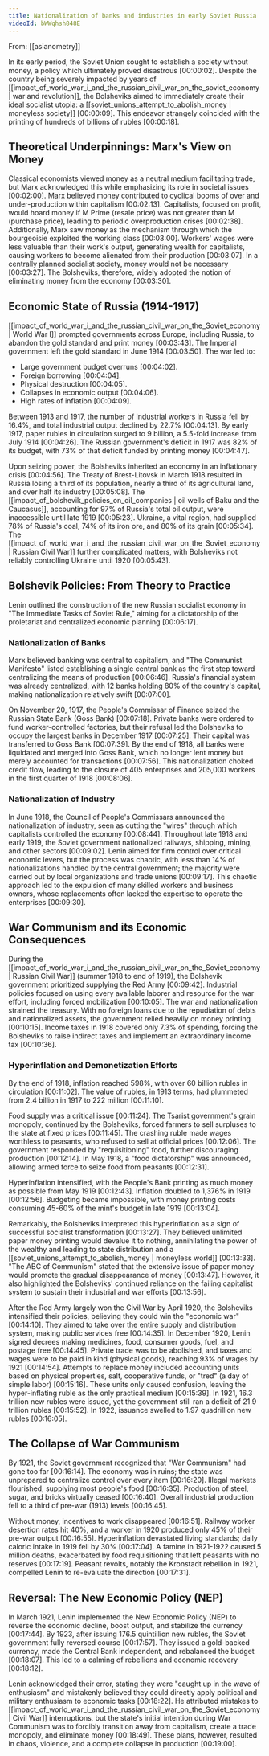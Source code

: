 ```yaml
---
title: Nationalization of banks and industries in early Soviet Russia
videoId: bWWqhsh848E
---
```


From: [[asianometry]] <br/> 

In its early period, the Soviet Union sought to establish a society without money, a policy which ultimately proved disastrous <a class="yt-timestamp" data-t="00:00:02">[00:00:02]</a>. Despite the country being severely impacted by years of [[impact_of_world_war_i_and_the_russian_civil_war_on_the_soviet_economy | war and revolution]], the Bolsheviks aimed to immediately create their ideal socialist utopia: a [[soviet_unions_attempt_to_abolish_money | moneyless society]] <a class="yt-timestamp" data-t="00:00:09">[00:00:09]</a>. This endeavor strangely coincided with the printing of hundreds of billions of rubles <a class="yt-timestamp" data-t="00:00:18">[00:00:18]</a>.

## Theoretical Underpinnings: Marx's View on Money
Classical economists viewed money as a neutral medium facilitating trade, but Marx acknowledged this while emphasizing its role in societal issues <a class="yt-timestamp" data-t="00:02:00">[00:02:00]</a>.
Marx believed money contributed to cyclical booms of over and under-production within capitalism <a class="yt-timestamp" data-t="00:02:13">[00:02:13]</a>. Capitalists, focused on profit, would hoard money if M Prime (resale price) was not greater than M (purchase price), leading to periodic overproduction crises <a class="yt-timestamp" data-t="00:02:38">[00:02:38]</a>.
Additionally, Marx saw money as the mechanism through which the bourgeoisie exploited the working class <a class="yt-timestamp" data-t="00:03:00">[00:03:00]</a>. Workers' wages were less valuable than their work's output, generating wealth for capitalists, causing workers to become alienated from their production <a class="yt-timestamp" data-t="00:03:07">[00:03:07]</a>. In a centrally planned socialist society, money would not be necessary <a class="yt-timestamp" data-t="00:03:27">[00:03:27]</a>. The Bolsheviks, therefore, widely adopted the notion of eliminating money from the economy <a class="yt-timestamp" data-t="00:03:30">[00:03:30]</a>.

## Economic State of Russia (1914-1917)
[[impact_of_world_war_i_and_the_russian_civil_war_on_the_Soviet_economy | World War I]] prompted governments across Europe, including Russia, to abandon the gold standard and print money <a class="yt-timestamp" data-t="00:03:43">[00:03:43]</a>. The Imperial government left the gold standard in June 1914 <a class="yt-timestamp" data-t="00:03:50">[00:03:50]</a>. The war led to:
*   Large government budget overruns <a class="yt-timestamp" data-t="00:04:02">[00:04:02]</a>.
*   Foreign borrowing <a class="yt-timestamp" data-t="00:04:04">[00:04:04]</a>.
*   Physical destruction <a class="yt-timestamp" data-t="00:04:05">[00:04:05]</a>.
*   Collapses in economic output <a class="yt-timestamp" data-t="00:04:06">[00:04:06]</a>.
*   High rates of inflation <a class="yt-timestamp" data-t="00:04:09">[00:04:09]</a>.

Between 1913 and 1917, the number of industrial workers in Russia fell by 16.4%, and total industrial output declined by 22.7% <a class="yt-timestamp" data-t="00:04:13">[00:04:13]</a>. By early 1917, paper rubles in circulation surged to 9 billion, a 5.5-fold increase from July 1914 <a class="yt-timestamp" data-t="00:04:26">[00:04:26]</a>. The Russian government's deficit in 1917 was 82% of its budget, with 73% of that deficit funded by printing money <a class="yt-timestamp" data-t="00:04:47">[00:04:47]</a>.

Upon seizing power, the Bolsheviks inherited an economy in an inflationary crisis <a class="yt-timestamp" data-t="00:04:56">[00:04:56]</a>. The Treaty of Brest-Litovsk in March 1918 resulted in Russia losing a third of its population, nearly a third of its agricultural land, and over half its industry <a class="yt-timestamp" data-t="00:05:08">[00:05:08]</a>. The [[impact_of_bolshevik_policies_on_oil_companies | oil wells of Baku and the Caucasus]], accounting for 97% of Russia's total oil output, were inaccessible until late 1919 <a class="yt-timestamp" data-t="00:05:23">[00:05:23]</a>. Ukraine, a vital region, had supplied 78% of Russia's coal, 74% of its iron ore, and 80% of its grain <a class="yt-timestamp" data-t="00:05:34">[00:05:34]</a>. The [[impact_of_world_war_i_and_the_russian_civil_war_on_the_Soviet_economy | Russian Civil War]] further complicated matters, with Bolsheviks not reliably controlling Ukraine until 1920 <a class="yt-timestamp" data-t="00:05:43">[00:05:43]</a>.

## Bolshevik Policies: From Theory to Practice
Lenin outlined the construction of the new Russian socialist economy in "The Immediate Tasks of Soviet Rule," aiming for a dictatorship of the proletariat and centralized economic planning <a class="yt-timestamp" data-t="00:06:17">[00:06:17]</a>.

### Nationalization of Banks
Marx believed banking was central to capitalism, and "The Communist Manifesto" listed establishing a single central bank as the first step toward centralizing the means of production <a class="yt-timestamp" data-t="00:06:46">[00:06:46]</a>. Russia's financial system was already centralized, with 12 banks holding 80% of the country's capital, making nationalization relatively swift <a class="yt-timestamp" data-t="00:07:00">[00:07:00]</a>.

On November 20, 1917, the People's Commissar of Finance seized the Russian State Bank (Goss Bank) <a class="yt-timestamp" data-t="00:07:18">[00:07:18]</a>. Private banks were ordered to fund worker-controlled factories, but their refusal led the Bolsheviks to occupy the largest banks in December 1917 <a class="yt-timestamp" data-t="00:07:25">[00:07:25]</a>. Their capital was transferred to Goss Bank <a class="yt-timestamp" data-t="00:07:39">[00:07:39]</a>. By the end of 1918, all banks were liquidated and merged into Goss Bank, which no longer lent money but merely accounted for transactions <a class="yt-timestamp" data-t="00:07:56">[00:07:56]</a>. This nationalization choked credit flow, leading to the closure of 405 enterprises and 205,000 workers in the first quarter of 1918 <a class="yt-timestamp" data-t="00:08:06">[00:08:06]</a>.

### Nationalization of Industry
In June 1918, the Council of People's Commissars announced the nationalization of industry, seen as cutting the "wires" through which capitalists controlled the economy <a class="yt-timestamp" data-t="00:08:44">[00:08:44]</a>. Throughout late 1918 and early 1919, the Soviet government nationalized railways, shipping, mining, and other sectors <a class="yt-timestamp" data-t="00:09:02">[00:09:02]</a>. Lenin aimed for firm control over critical economic levers, but the process was chaotic, with less than 14% of nationalizations handled by the central government; the majority were carried out by local organizations and trade unions <a class="yt-timestamp" data-t="00:09:17">[00:09:17]</a>. This chaotic approach led to the expulsion of many skilled workers and business owners, whose replacements often lacked the expertise to operate the enterprises <a class="yt-timestamp" data-t="00:09:30">[00:09:30]</a>.

## War Communism and its Economic Consequences
During the [[impact_of_world_war_i_and_the_russian_civil_war_on_the_Soviet_economy | Russian Civil War]] (summer 1918 to end of 1919), the Bolshevik government prioritized supplying the Red Army <a class="yt-timestamp" data-t="00:09:42">[00:09:42]</a>. Industrial policies focused on using every available laborer and resource for the war effort, including forced mobilization <a class="yt-timestamp" data-t="00:10:05">[00:10:05]</a>.
The war and nationalization strained the treasury. With no foreign loans due to the repudiation of debts and nationalized assets, the government relied heavily on money printing <a class="yt-timestamp" data-t="00:10:15">[00:10:15]</a>. Income taxes in 1918 covered only 7.3% of spending, forcing the Bolsheviks to raise indirect taxes and implement an extraordinary income tax <a class="yt-timestamp" data-t="00:10:36">[00:10:36]</a>.

### Hyperinflation and Demonetization Efforts
By the end of 1918, inflation reached 598%, with over 60 billion rubles in circulation <a class="yt-timestamp" data-t="00:11:02">[00:11:02]</a>. The value of rubles, in 1913 terms, had plummeted from 2.4 billion in 1917 to 222 million <a class="yt-timestamp" data-t="00:11:10">[00:11:10]</a>.

Food supply was a critical issue <a class="yt-timestamp" data-t="00:11:24">[00:11:24]</a>. The Tsarist government's grain monopoly, continued by the Bolsheviks, forced farmers to sell surpluses to the state at fixed prices <a class="yt-timestamp" data-t="00:11:45">[00:11:45]</a>. The crashing ruble made wages worthless to peasants, who refused to sell at official prices <a class="yt-timestamp" data-t="00:12:06">[00:12:06]</a>. The government responded by "requisitioning" food, further discouraging production <a class="yt-timestamp" data-t="00:12:14">[00:12:14]</a>. In May 1918, a "food dictatorship" was announced, allowing armed force to seize food from peasants <a class="yt-timestamp" data-t="00:12:31">[00:12:31]</a>.

Hyperinflation intensified, with the People's Bank printing as much money as possible from May 1919 <a class="yt-timestamp" data-t="00:12:43">[00:12:43]</a>. Inflation doubled to 1,376% in 1919 <a class="yt-timestamp" data-t="00:12:56">[00:12:56]</a>. Budgeting became impossible, with money printing costs consuming 45-60% of the mint's budget in late 1919 <a class="yt-timestamp" data-t="00:13:04">[00:13:04]</a>.

Remarkably, the Bolsheviks interpreted this hyperinflation as a sign of successful socialist transformation <a class="yt-timestamp" data-t="00:13:27">[00:13:27]</a>. They believed unlimited paper money printing would devalue it to nothing, annihilating the power of the wealthy and leading to state distribution and a [[soviet_unions_attempt_to_abolish_money | moneyless world]] <a class="yt-timestamp" data-t="00:13:33">[00:13:33]</a>. "The ABC of Communism" stated that the extensive issue of paper money would promote the gradual disappearance of money <a class="yt-timestamp" data-t="00:13:47">[00:13:47]</a>. However, it also highlighted the Bolsheviks' continued reliance on the failing capitalist system to sustain their industrial and war efforts <a class="yt-timestamp" data-t="00:13:56">[00:13:56]</a>.

After the Red Army largely won the Civil War by April 1920, the Bolsheviks intensified their policies, believing they could win the "economic war" <a class="yt-timestamp" data-t="00:14:10">[00:14:10]</a>. They aimed to take over the entire supply and distribution system, making public services free <a class="yt-timestamp" data-t="00:14:35">[00:14:35]</a>. In December 1920, Lenin signed decrees making medicines, food, consumer goods, fuel, and postage free <a class="yt-timestamp" data-t="00:14:45">[00:14:45]</a>. Private trade was to be abolished, and taxes and wages were to be paid in kind (physical goods), reaching 93% of wages by 1921 <a class="yt-timestamp" data-t="00:14:54">[00:14:54]</a>.
Attempts to replace money included accounting units based on physical properties, salt, cooperative funds, or "tred" (a day of simple labor) <a class="yt-timestamp" data-t="00:15:16">[00:15:16]</a>. These units only caused confusion, leaving the hyper-inflating ruble as the only practical medium <a class="yt-timestamp" data-t="00:15:39">[00:15:39]</a>. In 1921, 16.3 trillion new rubles were issued, yet the government still ran a deficit of 21.9 trillion rubles <a class="yt-timestamp" data-t="00:15:52">[00:15:52]</a>. In 1922, issuance swelled to 1.97 quadrillion new rubles <a class="yt-timestamp" data-t="00:16:05">[00:16:05]</a>.

## The Collapse of War Communism
By 1921, the Soviet government recognized that "War Communism" had gone too far <a class="yt-timestamp" data-t="00:16:14">[00:16:14]</a>. The economy was in ruins; the state was unprepared to centralize control over every item <a class="yt-timestamp" data-t="00:16:20">[00:16:20]</a>. Illegal markets flourished, supplying most people's food <a class="yt-timestamp" data-t="00:16:35">[00:16:35]</a>. Production of steel, sugar, and bricks virtually ceased <a class="yt-timestamp" data-t="00:16:40">[00:16:40]</a>. Overall industrial production fell to a third of pre-war (1913) levels <a class="yt-timestamp" data-t="00:16:45">[00:16:45]</a>.

Without money, incentives to work disappeared <a class="yt-timestamp" data-t="00:16:51">[00:16:51]</a>. Railway worker desertion rates hit 40%, and a worker in 1920 produced only 45% of their pre-war output <a class="yt-timestamp" data-t="00:16:55">[00:16:55]</a>. Hyperinflation devastated living standards; daily caloric intake in 1919 fell by 30% <a class="yt-timestamp" data-t="00:17:04">[00:17:04]</a>. A famine in 1921-1922 caused 5 million deaths, exacerbated by food requisitioning that left peasants with no reserves <a class="yt-timestamp" data-t="00:17:19">[00:17:19]</a>. Peasant revolts, notably the Kronstadt rebellion in 1921, compelled Lenin to re-evaluate the direction <a class="yt-timestamp" data-t="00:17:31">[00:17:31]</a>.

## Reversal: The New Economic Policy (NEP)
In March 1921, Lenin implemented the New Economic Policy (NEP) to reverse the economic decline, boost output, and stabilize the currency <a class="yt-timestamp" data-t="00:17:44">[00:17:44]</a>. By 1923, after issuing 176.5 quintillion new rubles, the Soviet government fully reversed course <a class="yt-timestamp" data-t="00:17:57">[00:17:57]</a>. They issued a gold-backed currency, made the Central Bank independent, and rebalanced the budget <a class="yt-timestamp" data-t="00:18:07">[00:18:07]</a>. This led to a calming of rebellions and economic recovery <a class="yt-timestamp" data-t="00:18:12">[00:18:12]</a>.

Lenin acknowledged their error, stating they were "caught up in the wave of enthusiasm" and mistakenly believed they could directly apply political and military enthusiasm to economic tasks <a class="yt-timestamp" data-t="00:18:22">[00:18:22]</a>. He attributed mistakes to [[impact_of_world_war_i_and_the_russian_civil_war_on_the_Soviet_economy | Civil War]] interruptions, but the state's initial intention during War Communism was to forcibly transition away from capitalism, create a trade monopoly, and eliminate money <a class="yt-timestamp" data-t="00:18:49">[00:18:49]</a>. These plans, however, resulted in chaos, violence, and a complete collapse in production <a class="yt-timestamp" data-t="00:19:00">[00:19:00]</a>.